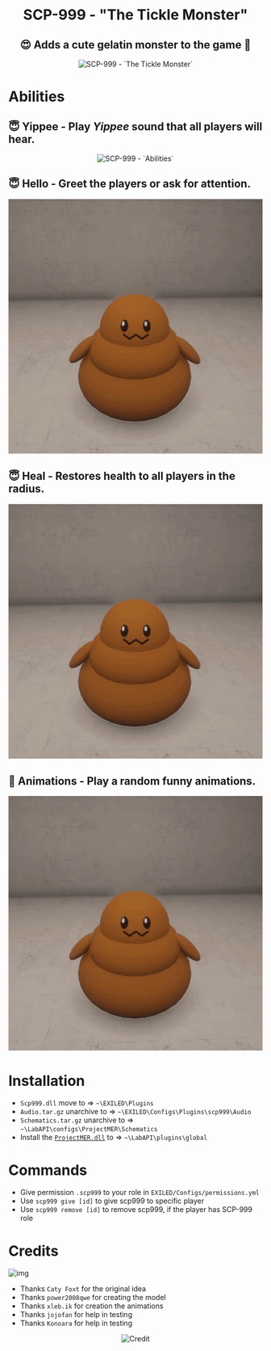 <h1 align="center"> SCP-999 - "The Tickle Monster"</h1>
<h2 align="center"> 😍 Adds a cute gelatin monster to the game 🥰</h2>
<p align="center">
  <img src="https://github.com/RisottoMan/SCP-999/blob/main/Photos/Main1.png" alt="SCP-999 - `The Tickle Monster`">
</p>


# Abilities
## 😇 **Yippee** - Play <i>Yippee</i> sound that all players will hear.

<p align="center">
  <img src="https://github.com/RisottoMan/SCP-999/blob/main/Photos/yippee-lethal-company.gif" alt="SCP-999 - `Abilities`">
</p>

## 😇 **Hello** - Greet the players or ask for attention.

<p align="center">
  <img src="https://github.com/RisottoMan/SCP-999/blob/main/Photos/Hello.gif" alt="SCP-999 - `Abilities`">
</p>

## 😇 **Heal** - Restores health to all players in the radius.

<p align="center">
  <img src="https://github.com/RisottoMan/SCP-999/blob/main/Photos/Health.gif" alt="SCP-999 - `Abilities`">
</p>

## 🫠 **Animations** - Play a random funny animations.

<p align="center">
  <img src="https://github.com/RisottoMan/SCP-999/blob/main/Photos/Jump.gif" alt="SCP-999 - `Abilities`">
</p>

# Installation
- ``Scp999.dll`` move to => ``~\EXILED\Plugins``
- ``Audio.tar.gz`` unarchive to => ``~\EXILED\Configs\Plugins\scp999\Audio``
- ``Schematics.tar.gz`` unarchive to => ``~\LabAPI\configs\ProjectMER\Schematics``
- Install the [``ProjectMER.dll``](https://github.com/Michal78900/ProjectMER/releases/latest) to => ``~\LabAPI\plugins\global``

# Commands
- Give permission ``.scp999`` to your role in ``EXILED/Configs/permissions.yml``
- Use ``scp999 give [id]`` to give scp999 to specific player
- Use ``scp999 remove [id]`` to remove scp999, if the player has SCP-999 role

# Credits
 ![img](https://img.shields.io/github/downloads/RisottoMan/SCP-999/total.svg)
- Thanks ``Caty Foxt`` for the original idea
- Thanks ``power2008qwe`` for creating the model
- Thanks ``xleb.ik`` for creation the animations
- Thanks ``jojofan`` for help in testing
- Thanks  ``Konoara`` for help in testing
<p align="center">
  <img width="400" src="https://github.com/RisottoMan/SCP-999/blob/main/Photos/Credit.png" alt="Credit">
</p>
